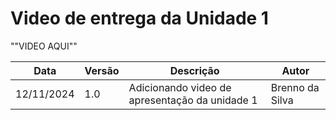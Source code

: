 # Video de entrega da Unidade 1

""VIDEO AQUI""


| Data       | Versão | Descrição                                  | Autor            |
| ---------- | ------ | ------------------------------------------ | ---------------- |
| 12/11/2024 | 1.0    | Adicionando video de apresentação da unidade 1 | Brenno da Silva |
